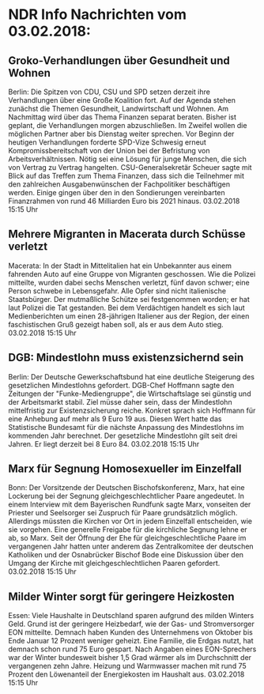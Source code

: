 # NDR Info Nachrichten vom 03.02.2018:


## Groko-Verhandlungen über Gesundheit und Wohnen
Berlin: Die Spitzen von CDU, CSU und SPD setzen derzeit ihre Verhandlungen über eine Große Koalition fort. Auf der Agenda stehen zunächst die Themen Gesundheit, Landwirtschaft und Wohnen. Am Nachmittag wird über das Thema Finanzen separat beraten. Bisher ist geplant, die Verhandlungen morgen abzuschließen. Im Zweifel wollen die möglichen Partner aber bis Dienstag weiter sprechen. Vor Beginn der heutigen Verhandlungen forderte SPD-Vize Schwesig erneut Kompromissbereitschaft von der Union bei der Befristung von Arbeitsverhältnissen. Nötig sei eine Lösung für junge Menschen, die sich von Vertrag zu Vertrag hangelten. CSU-Generalsekretär Scheuer sagte mit Blick auf das Treffen zum Thema Finanzen, dass sich die Teilnehmer mit den zahlreichen Ausgabenwünschen der Fachpolitiker beschäftigen werden. Einige gingen über den in den Sondierungen vereinbarten Finanzrahmen von rund 46 Milliarden Euro bis 2021 hinaus. 03.02.2018 15:15 Uhr 

## Mehrere Migranten in Macerata durch Schüsse verletzt
Macerata: In der Stadt in Mittelitalien hat ein Unbekannter aus einem fahrenden Auto auf eine Gruppe von Migranten geschossen. Wie die Polizei mitteilte, wurden dabei sechs Menschen verletzt, fünf davon schwer; eine Person schwebe in Lebensgefahr. Alle Opfer sind nicht italienische Staatsbürger. Der mutmaßliche Schütze sei festgenommen worden; er hat laut Polizei die Tat gestanden. Bei dem Verdächtigen handelt es sich laut Medienberichten um einen 28-jährigen Italiener aus der Region, der einen faschistischen Gruß gezeigt haben soll, als er aus dem Auto stieg. 03.02.2018 15:15 Uhr 

## DGB: Mindestlohn muss existenzsichernd sein
Berlin: Der Deutsche Gewerkschaftsbund hat eine deutliche Steigerung des gesetzlichen Mindestlohns gefordert. DGB-Chef Hoffmann sagte den Zeitungen der "Funke-Mediengruppe", die Wirtschaftslage sei günstig und der Arbeitsmarkt stabil. Ziel müsse daher sein, dass der Mindestlohn mittelfristig zur Existenzsicherung reiche. Konkret sprach sich Hoffmann für eine Anhebung auf mehr als 9 Euro 19 aus. Diesen Wert hatte das Statistische Bundesamt für die nächste Anpassung des Mindestlohns im kommenden Jahr berechnet. Der gesetzliche Mindestlohn gilt seit drei Jahren. Er liegt derzeit bei 8 Euro 84. 03.02.2018 15:15 Uhr 

## Marx für Segnung Homosexueller im Einzelfall
Bonn: Der Vorsitzende der Deutschen Bischofskonferenz, Marx, hat eine Lockerung bei der Segnung gleichgeschlechtlicher Paare angedeutet. In einem Interview mit dem Bayerischen Rundfunk sagte Marx, vonseiten der Priester und Seelsorger sei Zuspruch für Paare grundsätzlich möglich. Allerdings müssten die Kirchen vor Ort in jedem Einzelfall entscheiden, wie sie vorgehen. Eine generelle Freigabe für die kirchliche Segnung lehne er ab, so Marx. Seit der Öffnung der Ehe für gleichgeschlechtliche Paare im vergangenen Jahr hatten unter anderem das Zentralkomitee der deutschen Katholiken und der Osnabrücker Bischof Bode eine Diskussion über den Umgang der Kirche mit gleichgeschlechtlichen Paaren gefordert. 03.02.2018 15:15 Uhr 

## Milder Winter sorgt für geringere Heizkosten
Essen: Viele Haushalte in Deutschland sparen aufgrund des milden Winters Geld. Grund ist der geringere Heizbedarf, wie der Gas- und Stromversorger EON mitteilte. Demnach haben Kunden des Unternehmens von Oktober bis Ende Januar 12 Prozent weniger geheizt. Eine Familie, die Erdgas nutzt, hat demnach schon rund 75 Euro gespart. Nach Angaben eines EON-Sprechers war der Winter bundesweit bisher 1,5 Grad wärmer als im Durchschnitt der vergangenen zehn Jahre. Heizung und Warmwasser machen mit rund 75 Prozent den Löwenanteil der Energiekosten im Haushalt aus. 03.02.2018 15:15 Uhr 
